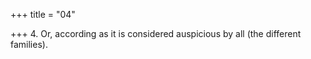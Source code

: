 +++
title = "04"

+++
4. Or, according as it is considered auspicious by all (the different families).
